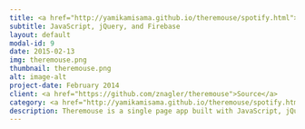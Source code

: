 ```yaml
---
title: <a href="http://yamikamisama.github.io/theremouse/spotify.html">Theremouse^</a>
subtitle: JavaScript, jQuery, and Firebase
layout: default
modal-id: 9
date: 2015-02-13
img: theremouse.png
thumbnail: theremouse.png
alt: image-alt
project-date: February 2014
client: <a href="https://github.com/znagler/theremouse">Source</a>
category: <a href="http://yamikamisama.github.io/theremouse/spotify.html">Theremouse^</a>
description: Theremouse is a single page app built with JavaScript, jQuery, and Firebase that lets you play the theremin with your mouse while other users join in real time.
---
```

